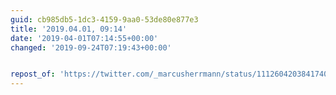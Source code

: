```yaml
---
guid: cb985db5-1dc3-4159-9aa0-53de80e877e3
title: '2019.04.01, 09:14'
date: '2019-04-01T07:14:55+00:00'
changed: '2019-09-24T07:19:43+00:00'


repost_of: 'https://twitter.com/_marcusherrmann/status/1112604203841740800'
---
```


